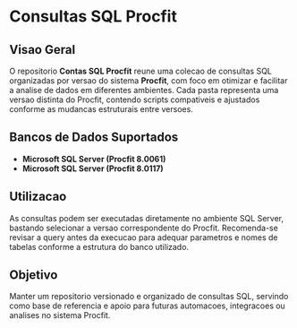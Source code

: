 # Consultas SQL Procfit

## Visao Geral

O repositorio **Contas SQL Procfit** reune uma colecao de consultas SQL organizadas por versao do sistema **Procfit**, com foco em otimizar e facilitar a analise de dados em diferentes ambientes.
Cada pasta representa uma versao distinta do Procfit, contendo scripts compativeis e ajustados conforme as mudancas estruturais entre versoes.

## Bancos de Dados Suportados

* **Microsoft SQL Server (Procfit 8.0061)**
* **Microsoft SQL Server (Procfit 8.0117)**

## Utilizacao

As consultas podem ser executadas diretamente no ambiente SQL Server, bastando selecionar a versao correspondente do Procfit.
Recomenda-se revisar a query antes da execucao para adequar parametros e nomes de tabelas conforme a estrutura do banco utilizado.

## Objetivo

Manter um repositorio versionado e organizado de consultas SQL, servindo como base de referencia e apoio para futuras automacoes, integracoes ou analises no sistema Procfit.
